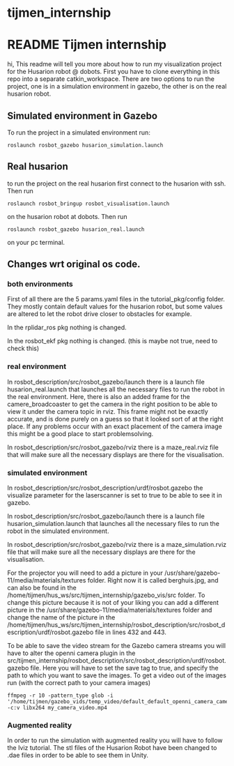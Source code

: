 # tijmen_internship
# README Tijmen internship
hi,
This readme will tell you more about how to run my visualization project for the Husarion robot @ dobots.
First you have to clone everything in this repo into a separate catkin_workspace.
There are two options to run the project, one is in a simulation environment in gazebo, the other is on the real husarion robot. 
## Simulated environment in Gazebo
To run the project in a simulated environment run: 
```
roslaunch rosbot_gazebo husarion_simulation.launch
```
## Real husarion
to run the project on the real husarion first connect to the husarion with ssh. Then run 
```
roslaunch rosbot_bringup rosbot_visualisation.launch
```
on the husarion robot at dobots. 
Then run
```
roslaunch rosbot_gazebo husarion_real.launch
```
on your pc terminal. 

## Changes wrt original os code.
### both environments
First of all there are the 5 params.yaml files in the tutorial_pkg/config folder. They mostly contain default values for the husarion robot, but some values are altered to let the robot drive closer to obstacles for example. 

In the rplidar_ros pkg nothing is changed. 

In the rosbot_ekf pkg nothing is changed. (this is maybe not true, need to check this)

### real environment
In rosbot_description/src/rosbot_gazebo/launch there is a launch file husarion_real.launch that launches all the necessary files to run the robot in the real environment. Here, there is also an added frame for the camere_broadcoaster to get the camera in the right position to be able to view it under the camera topic in rviz. This frame might not be exactly accurate, and is done purely on a guess so that it looked sort of at the right place. If any problems occur with an exact placement of the camera image this might be a good place to start problemsolving. 

In rosbot_description/src/rosbot_gazebo/rviz there is a maze_real.rviz file that will make sure all the necessary displays are there for the visualisation.
### simulated environment
In rosbot_description/src/rosbot_description/urdf/rosbot.gazebo the visualize parameter for the laserscanner is set to true to be able to see it in gazebo.

In rosbot_description/src/rosbot_gazebo/launch there is a launch file husarion_simulation.launch that launches all the necessary files to run the robot in the simulated environment.

In rosbot_description/src/rosbot_gazebo/rviz there is a maze_simulation.rviz file that will make sure all the necessary displays are there for the visualisation.

For the projector you will need to add a picture in your /usr/share/gazebo-11/media/materials/textures folder. Right now it is called berghuis.jpg, and can also be found in the /home/tijmen/hus_ws/src/tijmen_internship/gazebo_vis/src folder. To change this picture because it is not of your liking you can add a different picture in the /usr/share/gazebo-11/media/materials/textures folder and change the name of the picture in the /home/tijmen/hus_ws/src/tijmen_internship/rosbot_description/src/rosbot_description/urdf/rosbot.gazebo file in lines 432 and 443. 

To be able to save the video stream for the Gazebo camera streams you will have to alter the openni camera plugin in the src/tijmen_internship/rosbot_description/src/rosbot_description/urdf/rosbot.gazebo file. Here you will have to set the save tag to true, and specify the path to which you want to save the images. To get a video out of the images run (with the correct path to your camera images)

```
ffmpeg -r 10 -pattern_type glob -i '/home/tijmen/gazebo_vids/temp_video/default_default_openni_camera_camera*.jpg' -c:v libx264 my_camera_video.mp4
```

### Augmented reality
In order to run the simulation with augmented reality you will have to follow the Iviz tutorial. The stl files of the Husarion Robot have been changed to .dae files in order to be able to see them in Unity. 
